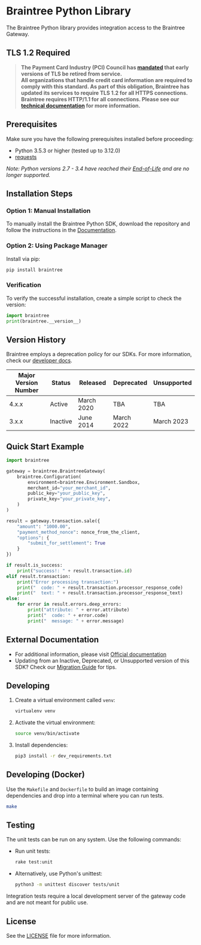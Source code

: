 
# Braintree Python Library

The Braintree Python library provides integration access to the Braintree Gateway.

## TLS 1.2 Required

> **The Payment Card Industry (PCI) Council has [mandated](https://blog.pcisecuritystandards.org/migrating-from-ssl-and-early-tls) that early versions of TLS be retired from service.  
> All organizations that handle credit card information are required to comply with this standard. As part of this obligation, Braintree has updated its services to require TLS 1.2 for all HTTPS connections.  
> Braintree requires HTTP/1.1 for all connections. Please see our [technical documentation](https://github.com/paypal/tls-update) for more information.**

## Prerequisites

Make sure you have the following prerequisites installed before proceeding:

- Python 3.5.3 or higher (tested up to 3.12.0)
- [requests](http://docs.python-requests.org/en/latest/)

_Note: Python versions 2.7 - 3.4 have reached their [End-of-Life](https://devguide.python.org/devcycle/#end-of-life-branches) and are no longer supported._

## Installation Steps

### Option 1: Manual Installation

To manually install the Braintree Python SDK, download the repository and follow the instructions in the [Documentation](https://developer.paypal.com/braintree/docs/start/hello-server/python).

### Option 2: Using Package Manager

Install via pip:

```bash
pip install braintree
```

### Verification

To verify the successful installation, create a simple script to check the version:

```python
import braintree
print(braintree.__version__)
```

## Version History

Braintree employs a deprecation policy for our SDKs. For more information, check our [developer docs](https://developer.paypal.com/braintree/docs/reference/general/server-sdk-deprecation-policy).

| Major Version Number | Status    | Released    | Deprecated | Unsupported |
|-----------------------|-----------|-------------|------------|-------------|
| 4.x.x                | Active    | March 2020  | TBA        | TBA         |
| 3.x.x                | Inactive  | June 2014   | March 2022 | March 2023  |

## Quick Start Example

```python
import braintree

gateway = braintree.BraintreeGateway(
    braintree.Configuration(
        environment=braintree.Environment.Sandbox,
        merchant_id="your_merchant_id",
        public_key="your_public_key",
        private_key="your_private_key",
    )
)

result = gateway.transaction.sale({
    "amount": "1000.00",
    "payment_method_nonce": nonce_from_the_client,
    "options": {
        "submit_for_settlement": True
    }
})

if result.is_success:
    print("success!: " + result.transaction.id)
elif result.transaction:
    print("Error processing transaction:")
    print("  code: " + result.transaction.processor_response_code)
    print("  text: " + result.transaction.processor_response_text)
else:
    for error in result.errors.deep_errors:
        print("attribute: " + error.attribute)
        print("  code: " + error.code)
        print("  message: " + error.message)
```

## External Documentation
- For additional information, please visit [Official documentation](https://developer.paypal.com/braintree/docs/start/hello-server/python)
- Updating from an Inactive, Deprecated, or Unsupported version of this SDK? Check our [Migration Guide](https://developer.paypal.com/braintree/docs/reference/general/server-sdk-migration-guide/python) for tips.

## Developing

1. Create a virtual environment called `venv`:

   ```bash
   virtualenv venv
   ```

2. Activate the virtual environment:

   ```bash
   source venv/bin/activate
   ```

3. Install dependencies:

   ```bash
   pip3 install -r dev_requirements.txt
   ```

## Developing (Docker)

Use the `Makefile` and `Dockerfile` to build an image containing dependencies and drop into a terminal where you can run tests.

```bash
make
```

## Testing

The unit tests can be run on any system. Use the following commands:

- Run unit tests:

   ```bash
   rake test:unit
   ```

- Alternatively, use Python's unittest:

   ```bash
   python3 -m unittest discover tests/unit
   ```

Integration tests require a local development server of the gateway code and are not meant for public use.

## License

See the [LICENSE](LICENSE) file for more information.
